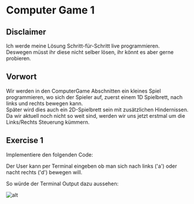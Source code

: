 # Computer Game 1

## Disclaimer

Ich werde meine Lösung Schritt-für-Schritt live programmieren.  
Deswegen müsst ihr diese nicht selber lösen, ihr könnt es aber gerne probieren.

## Vorwort

Wir werden in den ComputerGame Abschnitten ein kleines Spiel programmieren, wo sich der Spieler auf, zuerst einem 1D Spielbrett, nach links und rechts bewegen kann.  
Später wird dies auch ein 2D-Spielbrett sein mit zusätzlichen Hindernissen.  
Da wir aktuell noch nicht so weit sind, werden wir uns jetzt erstmal um die Links/Rechts Steuerung kümmern.  

## Exercise 1

Implementiere den folgenden Code:

Der User kann per Terminal eingeben ob man sich nach links ('a') oder nacht rechts ('d') bewegen will.

So würde der Terminal Output dazu aussehen:

![alt](../media/Game1_1.png)
